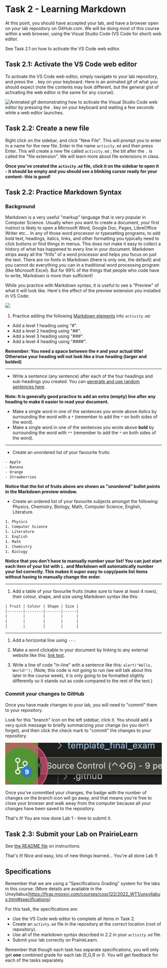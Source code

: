 # Task 2 - Learning Markdown

At this point, you should have accepted your lab, and have a browser open on your lab repository on GitHub.com.
We will be doing most of this course within a web browser, using the Visual Studio Code (VS Code for short) web editor.

See Task 2.1 on how to activate the VS Code web editor.

## Task 2.1: Activate the VS Code web editor

To activate the VS Code web editor, simply navigate to your lab repository, and press the `.` key on your keyboard.
Here is an animated gif of what you should expect (note the contents may look different, but the general gist of activating the web editor is the same for any course):

![Animated gif demonstrating how to activate the Visual Studio Code web editor by pressing the `.` key on your keyboard and waiting a few seconds while a web editor launches.](images/GitHub_activate_VS.gif)

## Task 2.2: Create a new file

Right click on the sidebar, and click "New File".
This will prompt you to enter in a name for the new file.
Enter in the name `activity.md` and then press Enter.
This will create a new file called `activity.md` ; the bit after the `.` is called the "file extension".
We will learn more about file extensions in class. 

**Once you've created the `activity.md` file, click it on the sidebar to open it - it should be empty and you should see a blinking cursor ready for your content- this is good!**

## Task 2.2: Practice Markdown Syntax

### Background 

Markdown is a very useful "markup" language that is very popular in Computer Science.
Usually when you want to create a document, your first instinct is likely to open a Microsoft Word, Google Doc, Pages, LibreOffice Writer etc...
In any of those word processor or typesetting programs, to add bold text, headings, italics, links, and other formatting you typically need to click buttons or find things in menus.
This does not make it easy to collect a history of what has happened to every line in your document.
Markdown strips away all the "frills" of a word processor and helps you focus on just the text.
There are no fonts in Markdown (there is only one, the default) and you cannot do everything you can in a traditional word processing program (like Microsoft Excel).
But for 99% of the things that people who code have to write, Markdown is more than sufficient!

While you practice with Markdown syntax, it is useful to see a "Preview" of what it will look like.
Here's the effect of the preview extension you installed in VS Code:

![](images/md_preview.gif)

1. Practice adding the following [Markdown elements](https://www.markdownguide.org/cheat-sheet/) into `activity.md`:

- Add a level 1 heading using "#".
- Add a level 2 heading using "##".
- Add a level 3 heading using "###".
- Add a level 4 heading using "####".

**Remember: You need a space between the `#` and your actual title! Otherwise your heading will not look like a true heading (larger and bolded)**

---

- Write a sentence (any sentence) after each of the four headings and sub-headings you created. You can [generate and use random sentences here](https://www.lipsum.com).

**Note: It is generally good practice to add an extra (empty) line after any heading to make it easier to read your document.**

- Make a single word in one of the sentences you wrote above *italics* by surrounding the word with a `*` (remember to add the `*` on both sides of the word).
- Make a single word in one of the sentences you wrote above **bold** by surrounding the word with `**` (remember to add the `*` on both sides of the word).

---

- Create an unordered list of your favourite fruits:
```
- Apple
- Banana
- Orange
- Strawberries
```

**Notice that the list of fruits above are shown as "unordered" bullet points in the Markdown preview window.**

- Create an ordered list of your favourite subjects amongst the following: Physics, Chemistry, Biology, Math, Computer Science, English, Literature.
```
1. Physics
1. Computer Science
1. Literature
1. English
1. Math
1. Chemistry
1. Biology
```

**Notice that you don't have to manually number your list! You can just start each item of your list with `1.` and Markdown will automatically number your list correctly. This makes it super easy to copy/paste list items without having to manually change the order.**

---

1. Add a table of your favourite fruits (make sure to have at least 4 rows), their colour, shape, and size using Markdown syntax like this:

```
| Fruit | Colour | Shape | Size |
|-------|--------|-------|------|
|       |        |       |      |
|       |        |       |      |
|       |        |       |      |
```

---

1. Add a horizontal line using `---`.
1. Make a word clickable in your document by linking to any external website like this: [link text](https://cbc.ca).

1. Write a line of code "in-line" with a sentence like this: `alert("Hello, World!");` (Note, this code is not going to run (we will talk about this later in the course week), it is only going to be formatted slightly differently so it stands out as code compared to the rest of the text.)

### Commit your changes to GitHub

Once you have made changes to your lab, you will need to "commit" them to your repository.

Look for this "branch" icon on the left sidebar, click it.
You should add a very quick message to briefly summarizing your change (so you don't forget), and then click the check mark to "commit" the changes to your repository.

<img src="images/branch.png" alt="An icon found on the left sidebar of VS Code that has three circles and lines connecting the circles. This icon usually also has a number on it indicating the number of changed files.">

Once you've committed your changes, the badge with the number of changes on the branch icon will go away, and that means you're free to close your browser and walk away from the computer because all your changes have been saved to the repository.

That's it!
You are now done Lab 1 - time to submit it.

## Task 2.3: Submit your Lab on PrairieLearn

See [the README file](./README.md) on instructions.

That's it! 
Nice and easy, lots of new things learned...
You're all done Lab 1!

## Specifications

Remember that we are using a "Specifications Grading" system for the labs in this course.
[More details are available in the Unsyllabus]https://firas.moosvi.com/courses/cosc122/2022_WT1/unsyllabus.html#specifications)

For this task, the specifications are:

- Use the VS Code web editor to complete all items in Task 2.
- Create an `activty.md` file in the repository at the correct location (root of repository).
- Use all of the markdown syntax described in 2.2 in your `activity.md` file.
- Submit your lab correctly on PrairieLearn.

Remember that though each task has separate specifications, you will only get **one** combined grade for each lab (E,G,R or I).
You will get feedback for each of the tasks separately.